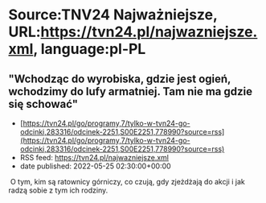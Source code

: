 # Source:TNV24 Najważniejsze, URL:https://tvn24.pl/najwazniejsze.xml, language:pl-PL

## "Wchodząc do wyrobiska, gdzie jest ogień, wchodzimy do lufy armatniej. Tam nie ma gdzie się schować"
 - [https://tvn24.pl/go/programy,7/tylko-w-tvn24-go-odcinki,283316/odcinek-2251,S00E2251,778990?source=rss](https://tvn24.pl/go/programy,7/tylko-w-tvn24-go-odcinki,283316/odcinek-2251,S00E2251,778990?source=rss)
 - RSS feed: https://tvn24.pl/najwazniejsze.xml
 - date published: 2022-05-25 02:30:00+00:00

<img alt="" src="https://tvn24.pl/najnowsze/cdn-zdjecie-jfjjbf-schodzimy-do-piekla-5725554/alternates/LANDSCAPE_1280" />
    O tym, kim są ratownicy górniczy, co czują, gdy zjeżdżają do akcji i jak radzą sobie z tym ich rodziny.

